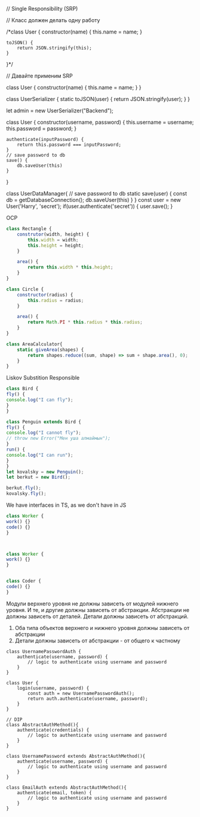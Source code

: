 // Single Responsibility (SRP)

// Класс должен делать одну работу

/*class User {
constructor(name) {
this.name = name;
}

    toJSON() {
        return JSON.stringify(this);
    }
}*/

// Давайте применим SRP


class User {
constructor(name) {
this.name = name;
}
}

class UserSerializer {
static toJSON(user) {
return JSON.stringify(user);
}
}

let admin = new UserSerializer("Backend");


class User {
constructor(username, password) {
this.username = username;
this.password = password;
}

    authenticate(inputPassword) {
        return this.password === inputPassword;
    }
    // save password to db
    save() {
        db.saveUser(this)
    }
}

class UserDataManager{
// save password to db
static save(user) {
const db = getDatabaseConnection();
db.saveUser(this)
}
}
const user = new User('Harry', 'secret');
if(user.authenticate('secret')) {
user.save();
}


OCP

```js
class Rectangle {
    construtor(width, height) {
        this.width = width;
        this.height = height;
    }

    area() {
        return this.width * this.height;
    }
}

class Circle {
    constructor(radius) {
        this.radius = radius;
    }

    area() {
        return Math.PI * this.radius * this.radius;
    }
}

class AreaCalculator{
    static giveArea(shapes) {
        return shapes.reduce((sum, shape) => sum + shape.area(), 0);
    }
}
```


Liskov Substition Responsible

```js
class Bird {
fly() {
console.log("I can fly");
}
}

class Penguin extends Bird {
fly() {
console.log("I cannot fly");
// throw new Error("Мен уша алмаймын");
}
run() {
console.log("I can run");
}
}
let kovalsky = new Penguin();
let berkut = new Bird();

berkut.fly();
kovalsky.fly();

```

We have interfaces in TS, as we don't have in JS
```js
class Worker {
work() {}
code() {}
}



class Worker {
work() {}
}


class Coder {
code() {}
}
```

Модули верхнего уровня не должны зависеть от модулей нижнего уровня. И те, и другие должны зависеть от абстракции. Абстракции не должны зависеть от деталей. Детали должны зависеть от абстракций.
1. Оба типа объектов верхнего и нижнего уровня должны зависеть от абстракции
2. Детали должны зависеть от абстракции - от общего к частному

```
class UsernamePasswordAuth {
    authenticate(username, password) {
        // logic to authenticate using username and password
    }
}

class User {
    login(username, password) {
        const auth = new UsernamePasswordAuth();
        return auth.authenticate(username, password);
    }
}

// DIP
class AbstractAuthMethod(){
    authenticate(credentials) {
        // logic to authenticate using username and password
    }
}

class UsernamePassword extends AbstractAuthMethod(){
    authenticate(username, password) {
        // logic to authenticate using username and password
    }
}

class EmailAuth extends AbstractAuthMethod(){
    authenticate(email, token) {
        // logic to authenticate using username and password
    }
}
```